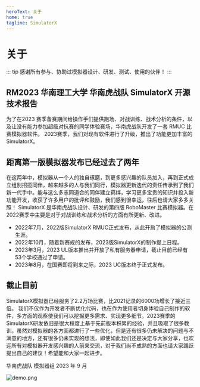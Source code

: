 ```yaml
---
heroText: 关于
home: true
tagline: SimulatorX
---
```


# 关于

::: tip 感谢所有参与、协助过模拟器设计、研发、测试、使用的伙伴！
:::

## RM2023 华南理工大学 华南虎战队 SimulatorX 开源技术报告
为了在2023 赛季备赛期间给操作手们提供跑场、对战训练、战术分析的条件，以及让没有能力参加超级对抗赛的同学体验赛场，华南虎战队开发了一套 RMUC 比赛模拟器软件。
2023赛季，我们对现有软件进行了升级，推出了功能更加丰富的SimulatorX。

## 距离第一版模拟器发布已经过去了两年
在这两年中，模拟器从一个人的独自琢磨，到更多感兴趣的队员加入，再到正式成立组别招揽同伴，越来越多的人与我们同行，模拟器更新迭代的责任传承到了我们新一代手中。能与这么多志同道合的同伴建立羁绊，学习更多宝贵的知识并投入新功能开发，收获了许多用户的批评和鼓励，我们感到很幸运，往后也请大家多多关照！
SimulatorX 是华南虎战队设计、研发的第四版 RoboMaster 比赛模拟器。在2022赛季中主要是对于对战训练和战术分析的方面有所更新、改进。
- 2022年7月，2022版SimulatorX RMUC正式发布，从此开启了模拟器的公测生涯。
- 2022年10月，随着新赛规的发布，2023版SimulatorX的制作提上日程。
- 2023年3月，2023 UL版本推出并开放了私有服务器申请，截止目前已经有53个学校通过了申请。
- 2023年8月，在国赛即将到来之际，2023 UC版本终于正式发布。

## 截止目前
SimulatorX模拟器已经服务了2.2万场比赛，比2021记录的6000场增长了接近三倍。
我们不仅作为开发者不断优化代码，也在作为使用者切身体验自己制作的软件，多方面的观察使我们可以挖掘更多需求、实现更多细节。2023赛季的SimulatorX研发依旧是很大程度上基于先前版本积累的经验，并且吸取了很多教训。虽然对模拟器的各方面都进行了一些优化，但是还有很多仍未解决的问题与不满意的地方，还有很多仍未实现的想法，即使如此我们还是决定与大家分享，也欢迎所有对模拟器开发感兴趣的人前来交流，对于我们尚不成熟的方面也请大家踊跃提出自己的建议！希望能和大家一起进步。

华南虎战队 模拟器组
2023 年 9 月

![demo.png](/static/images/demo.png)
